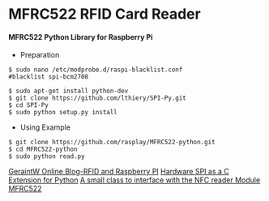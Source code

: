 # MFRC522 RFID Card Reader

#### MFRC522 Python Library for Raspberry Pi
  * Preparation
  ```
  $ sudo nano /etc/modprobe.d/raspi-blacklist.conf
  #blacklist spi-bcm2708
  ```
  ```
  $ sudo apt-get install python-dev
  $ git clone https://github.com/lthiery/SPI-Py.git
  $ cd SPI-Py
  $ sudo python setup.py install
  ```

  * Using Example
  ```
  $ git clone https://github.com/rasplay/MFRC522-python.git
  $ cd MFRC522-python
  $ sudo python read.py
  ```

[GeraintW Online Blog-RFID and Raspberry PI](http://geraintw.blogspot.kr/2014/01/rfid-and-raspberry-pi.html)
[Hardware SPI as a C Extension for Python](https://github.com/lthiery/SPI-Py)
[A small class to interface with the NFC reader Module MFRC522](https://github.com/mxgxw/MFRC522-python)

